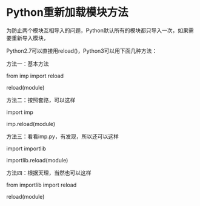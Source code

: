 # Python重新加载模块方法

为防止两个模块互相导入的问题，Python默认所有的模块都只导入一次，如果需要重新导入模块，

Python2.7可以直接用reload()，Python3可以用下面几种方法：

  

方法一：基本方法

from imp import reload

reload(module)

  

方法二：按照套路，可以这样

import imp

imp.reload(module)

  

方法三：看看imp.py，有发现，所以还可以这样

import importlib

importlib.reload(module)

  

方法四：根据天理，当然也可以这样

from importlib import reload

reload(module)

  

